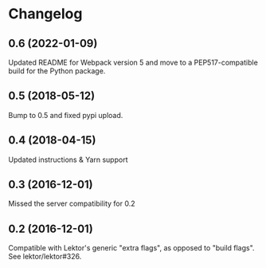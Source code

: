 # Changelog

## 0.6 (2022-01-09)

Updated README for Webpack version 5 and move to a PEP517-compatible build for the Python package.

## 0.5 (2018-05-12)

Bump to 0.5 and fixed pypi upload.

## 0.4 (2018-04-15)

Updated instructions & Yarn support

## 0.3 (2016-12-01)

Missed the server compatibility for 0.2

## 0.2 (2016-12-01)

Compatible with Lektor's generic "extra flags", as opposed to "build flags". See lektor/lektor#326.

